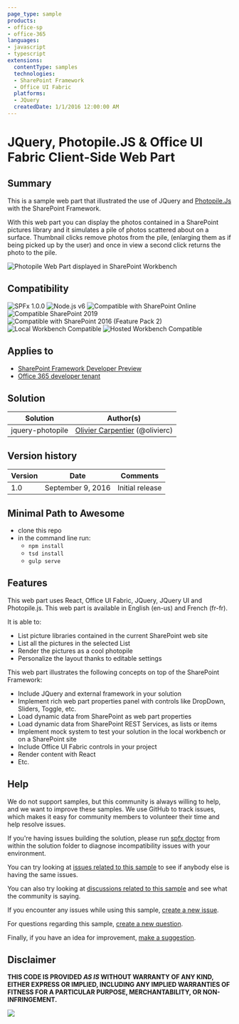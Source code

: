 ```yaml
---
page_type: sample
products:
- office-sp
- office-365
languages:
- javascript
- typescript
extensions:
  contentType: samples
  technologies:
  - SharePoint Framework
  - Office UI Fabric
  platforms:
  - JQuery
  createdDate: 1/1/2016 12:00:00 AM
---
```

# JQuery, Photopile.JS & Office UI Fabric Client-Side Web Part

## Summary

This is a sample web part that illustrated the use of JQuery and  [Photopile.Js](https://github.com/bigbhowell/Photopile-JS)
with the SharePoint Framework.

With this web part you can display the photos contained in a SharePoint pictures library and it
simulates a pile of photos scattered about on a surface. Thumbnail clicks remove photos from the pile,
(enlarging them as if being picked up by the user) and once in view a second click returns the photo to the pile.

![Photopile Web Part displayed in SharePoint Workbench](./assets/photopileoverview.gif)

## Compatibility

![SPFx 1.0.0](https://img.shields.io/badge/SPFx-1.0.0-green.svg)
![Node.js v6](https://img.shields.io/badge/Node.js-v6-green.svg) 
![Compatible with SharePoint Online](https://img.shields.io/badge/SharePoint%20Online-Compatible-green.svg)
![Compatible SharePoint 2019](https://img.shields.io/badge/SharePoint%20Server%202019-Compatible-green.svg)
![Compatible with SharePoint 2016 (Feature Pack 2)](https://img.shields.io/badge/SharePoint%20Server%202016%20(Feature%20Pack%202)-Compatible-green.svg)
![Local Workbench Compatible](https://img.shields.io/badge/Local%20Workbench-Compatible-green.svg)
![Hosted Workbench Compatible](https://img.shields.io/badge/Hosted%20Workbench-Compatible-green.svg)


## Applies to

* [SharePoint Framework Developer Preview](https://docs.microsoft.com/sharepoint/dev/spfx/sharepoint-framework-overview)
* [Office 365 developer tenant](https://docs.microsoft.com/sharepoint/dev/spfx/set-up-your-developer-tenant)

## Solution

Solution|Author(s)
--------|---------
jquery-photopile|[Olivier Carpentier](https://github.com/OlivierCC) (@olivierc)

## Version history

Version|Date|Comments
-------|----|--------
1.0|September 9, 2016|Initial release

## Minimal Path to Awesome

- clone this repo
- in the command line run:
  - `npm install`
  - `tsd install`
  - `gulp serve`

## Features

This web part uses React, Office UI Fabric, JQuery, JQuery UI and Photopile.js. This web part is available in English (en-us)
and French (fr-fr).

It is able to:
* List picture libraries contained in the current SharePoint web site
* List all the pictures in the selected List
* Render the pictures as a cool photopile
* Personalize the layout thanks to editable settings

This web part illustrates the following concepts on top of the SharePoint Framework:
* Include JQuery and external framework in your solution
* Implement rich web part properties panel with controls like DropDown, Sliders, Toggle, etc.
* Load dynamic data from SharePoint as web part properties
* Load dynamic data from SharePoint REST Services, as lists or items
* Implement mock system to test your solution in the local workbench or on a SharePoint site
* Include Office UI Fabric controls in your project
* Render content with React
* Etc.

## Help

We do not support samples, but this community is always willing to help, and we want to improve these samples. We use GitHub to track issues, which makes it easy for  community members to volunteer their time and help resolve issues.

If you're having issues building the solution, please run [spfx doctor](https://pnp.github.io/cli-microsoft365/cmd/spfx/spfx-doctor/) from within the solution folder to diagnose incompatibility issues with your environment.

You can try looking at [issues related to this sample](https://github.com/pnp/sp-dev-fx-webparts/issues?q=label%3A%22sample%3A%20jquery-photopile%22) to see if anybody else is having the same issues.

You can also try looking at [discussions related to this sample](https://github.com/pnp/sp-dev-fx-webparts/discussions?discussions_q=jquery-photopile) and see what the community is saying.

If you encounter any issues while using this sample, [create a new issue](https://github.com/pnp/sp-dev-fx-webparts/issues/new?assignees=&labels=Needs%3A+Triage+%3Amag%3A%2Ctype%3Abug-suspected%2Csample%3A%20jquery-photopile&template=bug-report.yml&sample=jquery-photopile&authors=@OlivierCC&title=jquery-photopile%20-%20).

For questions regarding this sample, [create a new question](https://github.com/pnp/sp-dev-fx-webparts/issues/new?assignees=&labels=Needs%3A+Triage+%3Amag%3A%2Ctype%3Aquestion%2Csample%3A%20jquery-photopile&template=question.yml&sample=jquery-photopile&authors=@OlivierCC&title=jquery-photopile%20-%20).

Finally, if you have an idea for improvement, [make a suggestion](https://github.com/pnp/sp-dev-fx-webparts/issues/new?assignees=&labels=Needs%3A+Triage+%3Amag%3A%2Ctype%3Aenhancement%2Csample%3A%20jquery-photopile&template=suggestion.yml&sample=jquery-photopile&authors=@OlivierCC&title=jquery-photopile%20-%20).


## Disclaimer

**THIS CODE IS PROVIDED *AS IS* WITHOUT WARRANTY OF ANY KIND, EITHER EXPRESS OR IMPLIED, INCLUDING ANY IMPLIED WARRANTIES OF FITNESS FOR A PARTICULAR PURPOSE, MERCHANTABILITY, OR NON-INFRINGEMENT.**

<img src="https://telemetry.sharepointpnp.com/sp-dev-fx-webparts/samples/jquery-photopile" />
